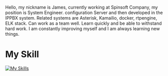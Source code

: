 <!--- [![Jame Inw, SYSTEM ENGINEER AND VOIP DEVELOPER](https://pimp-my-readme.webapp.io/pimp-my-readme/wavy-banner?subtitle=SYSTEM%20ENGINEER%20AND%20VOIP%20DEVELOPER&title=Jame%20Inw)](https://pimp-my-readme.webapp.io)

![waving](https://capsule-render.vercel.app/api?type=waving&height=200&text=Jame_Inw&fontAlign=80&fontAlignY=40&color=gradient) --->

<!--- 👋 Hi, I’m @JameInw
- 👀 I’m interested in Docker and K8S
- 🌱 I’m currently learning Golang,Lua,K8S
- 💞️ I’m looking to collaborate on ...
- 📫 How to reach me ... --->

Hello, my nickname is James, currently working at Spinsoft Company, my position is System Engineer. configuration Server and then developed in the IPPBX system. Related systems are Asterisk, Kamailio, docker, rtpengine, ELK stack. Can work as a team well. Learn quickly and be able to withstand hard work. I am constantly improving myself and I am always learning new things.

<!---
JameInw/JameInw is a ✨ special ✨ repository because its `README.md` (this file) appears on your GitHub profile.
You can click the Preview link to take a look at your changes.
--->

# My Skill
[![My Skills](https://skillicons.dev/icons?i=linux,powershell,vim,neovim,nginx,docker,kubernetes,grafana,github,gitlab,mysql,py,redis,php,go,lua,regex,ai,vscode&perline=5)](https://skillicons.dev)
